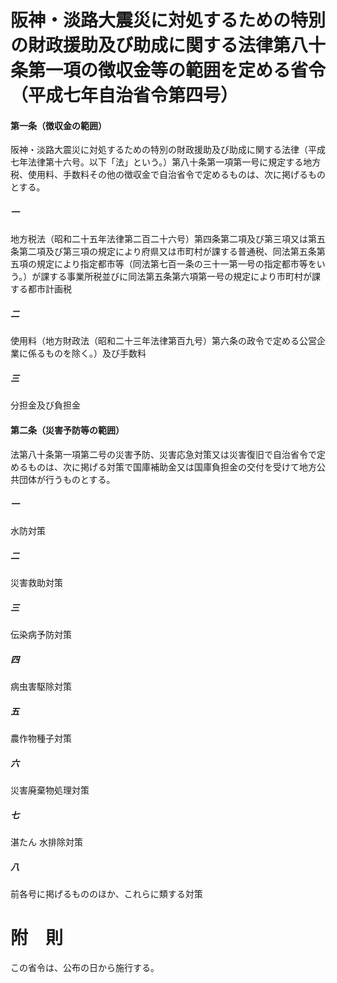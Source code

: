 # 阪神・淡路大震災に対処するための特別の財政援助及び助成に関する法律第八十条第一項の徴収金等の範囲を定める省令（平成七年自治省令第四号）
#### 第一条（徴収金の範囲）
阪神・淡路大震災に対処するための特別の財政援助及び助成に関する法律（平成七年法律第十六号。以下「法」という。）第八十条第一項第一号に規定する地方税、使用料、手数料その他の徴収金で自治省令で定めるものは、次に掲げるものとする。
##### 一
地方税法（昭和二十五年法律第二百二十六号）第四条第二項及び第三項又は第五条第二項及び第三項の規定により府県又は市町村が課する普通税、同法第五条第五項の規定により指定都市等（同法第七百一条の三十一第一号の指定都市等をいう。）が課する事業所税並びに同法第五条第六項第一号の規定により市町村が課する都市計画税
##### 二
使用料（地方財政法（昭和二十三年法律第百九号）第六条の政令で定める公営企業に係るものを除く。）及び手数料
##### 三
分担金及び負担金
#### 第二条（災害予防等の範囲）
法第八十条第一項第二号の災害予防、災害応急対策又は災害復旧で自治省令で定めるものは、次に掲げる対策で国庫補助金又は国庫負担金の交付を受けて地方公共団体が行うものとする。
##### 一
水防対策
##### 二
災害救助対策
##### 三
伝染病予防対策
##### 四
病虫害駆除対策
##### 五
農作物種子対策
##### 六
災害廃棄物処理対策
##### 七

湛たん
水排除対策
##### 八
前各号に掲げるもののほか、これらに類する対策
# 附　則
この省令は、公布の日から施行する。
